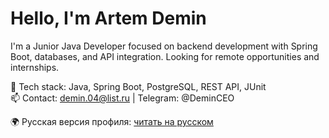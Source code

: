 # Hello, I'm Artem Demin

I'm a Junior Java Developer focused on backend development with Spring Boot, databases, and API integration.
Looking for remote opportunities and internships.


🧰 Tech stack: Java, Spring Boot, PostgreSQL, REST API, JUnit  
📫 Contact: demin.04@list.ru | Telegram: @DeminCEO



🌍 Русская версия профиля: [читать на русском](README.ru.md)
